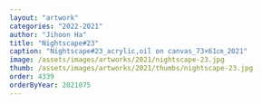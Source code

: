 ```yaml
---
layout: "artwork"
categories: "2022-2021"
author: "Jihoon Ha"
title: "Nightscape#23"
caption: "Nightscape#23_acrylic,oil on canvas_73×61㎝_2021"
image: /assets/images/artworks/2021/nightscape-23.jpg
thumb: /assets/images/artworks/2021/thumbs/nightscape-23.jpg
order: 4339
orderByYear: 2021075
---
```

